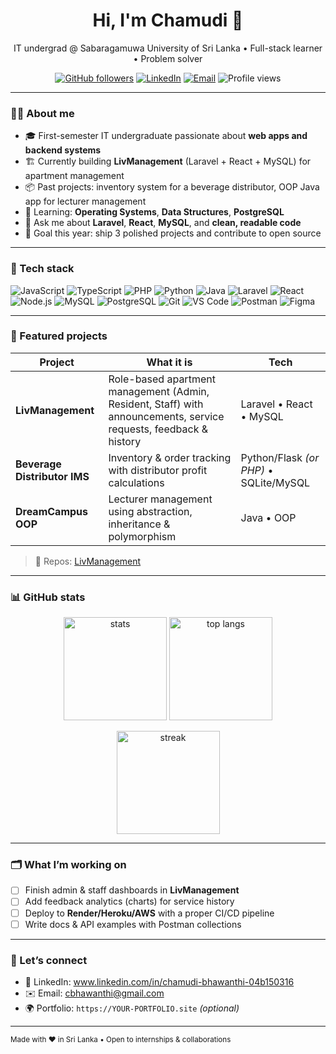 <!-- Header -->
<h1 align="center">Hi, I'm Chamudi 👋</h1>
<p align="center">
  IT undergrad @ Sabaragamuwa University of Sri Lanka • Full-stack learner • Problem solver
</p>

<p align="center">
  <a href="https://github.com/YOUR-USERNAME?tab=followers"><img src="https://img.shields.io/github/followers/chamudi01?style=social" alt="GitHub followers"></a>
  <a href="www.linkedin.com/in/chamudi-bhawanthi-04b150316"><img src="https://img.shields.io/badge/-LinkedIn-blue?logo=linkedin&logoColor=white" alt="LinkedIn"></a>
  <a href="mailto:cbhawanthi"><img src="https://img.shields.io/badge/Email-Contact-informational" alt="Email"></a>
  <img src="https://komarev.com/ghpvc/?username=chamudi01&label=Profile%20views" alt="Profile views">
</p>

---

### 👩‍💻 About me
- 🎓 First-semester IT undergraduate passionate about **web apps and backend systems**
- 🏗️ Currently building **LivManagement** (Laravel + React + MySQL) for apartment management
- 📦 Past projects: inventory system for a beverage distributor, OOP Java app for lecturer management
- 🧠 Learning: **Operating Systems**, **Data Structures**, **PostgreSQL**
- 💬 Ask me about **Laravel**, **React**, **MySQL**, and **clean, readable code**
- 🌱 Goal this year: ship 3 polished projects and contribute to open source

---

### 🧰 Tech stack
<p>
  <!-- Languages -->
  <img alt="JavaScript" src="https://img.shields.io/badge/JavaScript-000?logo=javascript" />
  <img alt="TypeScript" src="https://img.shields.io/badge/TypeScript-000?logo=typescript" />
  <img alt="PHP" src="https://img.shields.io/badge/PHP-000?logo=php" />
  <img alt="Python" src="https://img.shields.io/badge/Python-000?logo=python" />
  <img alt="Java" src="https://img.shields.io/badge/Java-000?logo=coffeescript" />

  <!-- Frameworks -->
  <img alt="Laravel" src="https://img.shields.io/badge/Laravel-000?logo=laravel" />
  <img alt="React" src="https://img.shields.io/badge/React-000?logo=react" />
  <img alt="Node.js" src="https://img.shields.io/badge/Node.js-000?logo=nodedotjs" />

  <!-- Databases -->
  <img alt="MySQL" src="https://img.shields.io/badge/MySQL-000?logo=mysql" />
  <img alt="PostgreSQL" src="https://img.shields.io/badge/PostgreSQL-000?logo=postgresql" />

  <!-- Tools -->
  <img alt="Git" src="https://img.shields.io/badge/Git-000?logo=git" />
  <img alt="VS Code" src="https://img.shields.io/badge/VS%20Code-000?logo=visualstudiocode" />
  <img alt="Postman" src="https://img.shields.io/badge/Postman-000?logo=postman" />
  <img alt="Figma" src="https://img.shields.io/badge/Figma-000?logo=figma" />
</p>

---

### 🚀 Featured projects
| Project | What it is | Tech |
|---|---|---|
| **LivManagement** | Role-based apartment management (Admin, Resident, Staff) with announcements, service requests, feedback & history | Laravel • React • MySQL |
| **Beverage Distributor IMS** | Inventory & order tracking with distributor profit calculations | Python/Flask *(or PHP)* • SQLite/MySQL |
| **DreamCampus OOP** | Lecturer management using abstraction, inheritance & polymorphism | Java • OOP |

> 🔗 Repos: [LivManagement](https://github.com/chamudi01/LivManagement) 

---

### 📊 GitHub stats
<p align="center">
  <img height="165" src="https://github-readme-stats.vercel.app/api?username=chamudi01&show_icons=true&rank_icon=github" alt="stats">
  <img height="165" src="https://github-readme-stats.vercel.app/api/top-langs/?username=chamudi01&layout=compact" alt="top langs">
</p>
<p align="center">
  <img height="165" src="https://streak-stats.demolab.com?user=chamudi01" alt="streak">
</p>

---

### 🗂️ What I’m working on
- [ ] Finish admin & staff dashboards in **LivManagement**
- [ ] Add feedback analytics (charts) for service history
- [ ] Deploy to **Render/Heroku/AWS** with a proper CI/CD pipeline
- [ ] Write docs & API examples with Postman collections

---

### 🤝 Let’s connect
- 💼 LinkedIn: www.linkedin.com/in/chamudi-bhawanthi-04b150316
- ✉️ Email: cbhawanthi@gmail.com
- 🌍 Portfolio: `https://YOUR-PORTFOLIO.site` *(optional)*

---

<sub>Made with ❤️ in Sri Lanka • Open to internships & collaborations</sub>


<!--
**chamudi01/chamudi01** is a ✨ _special_ ✨ repository because its `README.md` (this file) appears on your GitHub profile.

Here are some ideas to get you started:

- 🔭 I’m currently working on ...
- 🌱 I’m currently learning ...
- 👯 I’m looking to collaborate on ...
- 🤔 I’m looking for help with ...
- 💬 Ask me about ...
- 📫 How to reach me: ...
- 😄 Pronouns: ...
- ⚡ Fun fact: ...
-->

